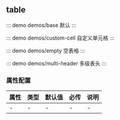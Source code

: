 ## table 

::: demo demos/base 默认
:::

::: demo demos/custom-cell 自定义单元格
:::

::: demo demos/empty 空表格
:::

::: demo demos/multi-header 多级表头
:::

### 属性配置
| 属性 | 类型 | 默认值 | 必传 | 说明 |
|-----|-----|-----|-----|-----|
|-|-|-|-|-|
